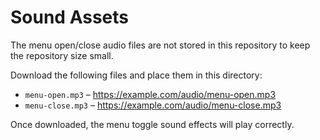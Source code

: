 # Sound Assets

The menu open/close audio files are not stored in this repository to keep the repository size small.

Download the following files and place them in this directory:

- `menu-open.mp3` – <https://example.com/audio/menu-open.mp3>
- `menu-close.mp3` – <https://example.com/audio/menu-close.mp3>

Once downloaded, the menu toggle sound effects will play correctly.
